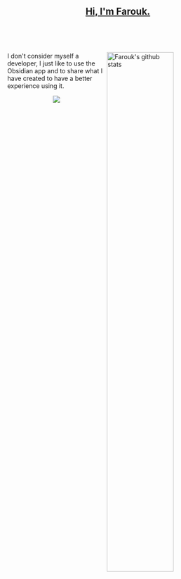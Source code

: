 <!-- Your title -->
<h2 align="center">
  <a href="https://github.com/faroukx/">
    Hi, I'm Farouk.
  </a>
</h2>
<br>
<p align="center">

&nbsp;

<!-- Your github readme stats // You can use this api: https://github.com/anuraghazra/github-readme-stats -->

<p>
  <a href="https://github.com/faroukx/handle-path-oz">
    <img width="55%" align="right" alt="Farouk's github stats" src="https://github-readme-stats.vercel.app/api?username=faroukx&show_icons=true&hide_border=true" />
  </a>

<!-- Talking about you -->
I don't consider myself a developer, I just like to use the Obsidian app and to share what I have created to have a better experience using it.

<!-- Your github readme stats
You can use this api: https://github.com/anuraghazra/github-readme-stats
-->

  
<!-- 徽章start -->
<p align="center">

  <!-- 访客徽章 -->
 <img src="https://visitor-badge.glitch.me/badge?page_id=faroukx.github&left_color=green&right_color=blue">
</p>



